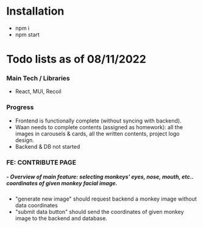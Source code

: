 # Installation
   - npm i
   - npm start

# Todo lists as of 08/11/2022

### Main Tech / Libraries
- React, MUI, Recoil


### Progress
- Frontend is functionally complete (without syncing with backend).
- Waan needs to complete contents (assigned as homework): all the images in carousels & cards, all the written contents, project logo design.
- Backend & DB not started

### FE: CONTRIBUTE PAGE 
##### - Overview of main feature: selecting monkeys' eyes, nose, mouth, etc.. coordinates of given monkey facial image.
- "generate new image" should request backend a monkey image without data coordinates
- "submit data button" should send the coordinates of given monkey image to the backend and database.
